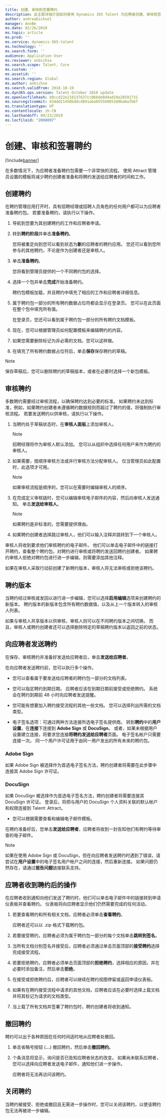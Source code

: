 ```yaml
---
title: 创建、审核和签署聘约
description: 此主题详细介绍如何使用 Dynamics 365 Talent 为应聘者创建、审核和签署聘约。
author: andreabichsel
manager: AnnBe
ms.date: 02/26/2019
ms.topic: article
ms.prod: ''
ms.service: dynamics-365-talent
ms.technology: ''
ms.search.form: ''
audience: Application User
ms.reviewer: anbichse
ms.search.scope: Talent, Core
ms.custom: ''
ms.assetid: ''
ms.search.region: Global
ms.author: anbichse
ms.search.validFrom: 2018-10-19
ms.dyn365.ops.version: Talent October 2018 update
ms.openlocfilehash: b9ccd22e218137637cc0bbde0d4ad19a28591731
ms.sourcegitcommit: 434dd21450bddcd891aba0555b9853d9ba0afb6f
ms.translationtype: HT
ms.contentlocale: zh-CN
ms.lasthandoff: 09/23/2019
ms.locfileid: "2008097"
---
```

# <a name="create-approve-and-sign-offers"></a>创建、审核和签署聘约

[!include[banner](../includes/banner.md)]

在多数情况下，为应聘者准备聘约包需要一个非常快的流程。
使用 Attract 管理员设置的模板将减少聘约创建者准备和将聘约发送给应聘者的时间和工作。

## <a name="create-an-offer"></a>创建聘约

在聘约管理应用打开时，具有招聘经理或招聘人员角色的任何用户都可以为应聘者准备聘约包。 若要准备聘约，请执行以下操作。

1.  导航到您要为其创建聘约的工作和应聘者申请。

1.  转到**聘约阶段**并单击**准备聘约**。

    您将被重定向到您可以看到状态为**新**的应聘者的聘约应用。 您还可以看到您所参与的其他聘约，不论是作为创建者还是审核人。

1.  单击**准备聘约**。 
    
    您将看到管理员提供的一个不同聘约包的选择。

1.  选择一个包并单击**完成**开始准备聘约。

    聘约包模板加载，并且聘约中填充了相应的工作和应聘者详细信息。

1.  属于聘约包一部分的所有聘约数据占位符都会显示在登录页。 您可以在此页面在整个包中填充所有值。

    在登录页，您还可以看到属于聘约包一部分的所有聘约文档模板。

1.  现在，您可以根据管理员如何配置模板来编辑聘约的内容。

1.  如果您需要删除标记为非必需的文档，您可以这样做。

1. 在填充了所有聘约数据占位符后，单击**保存**保存聘约的草稿。

>[!NOTE]
> 保存草稿后，您可以删除聘约的草稿版本，或者在必要时选择一个新包模板。


## <a name="approve-an-offer"></a>审核聘约

多数聘约需要经过审核流程，以确保聘约达到必要的标准。 如果聘约未达到标准，例如，如果聘约创建者未遵循聘约数据规则而超过了聘约的值，将强制执行审核流程。 若要发送聘约以供审核，请执行以下操作。

1.  当聘约处于草稿状态时，在**审核人面板**上添加审核人。 
    >[!NOTE]
    > 招聘经理将作为审核人默认添加。 您可以从组织中选择任何用户来作为聘约的审核人。

1.  如果需要，按顺序审核方法或并行审核方法分配审核人。 仅当管理员如此配置时，此选项才可用。
    >[!NOTE]
    > 如果审核流程是顺序的，您可以在需要时编辑审核人的顺序。

1.  在完成定义审核链时，您可以编辑审核电子邮件的内容，然后向审核人发送通知。 单击**发送给审核人**。
    >[!NOTE]
    > 如果聘约是非标准的，您需要提供理由。

1.  如果聘约创建者选择跳过审核人，他们可以输入注释并跳转到下一个审核人。

审核人将收到要求他们审核聘约的电子邮件。 他们可以单击电子邮件中的链接打开聘约，查看整个聘约包，对聘约进行审核或将聘约发送回聘约创建者。 如果聘约审核人拒绝对聘约包进行进一步编辑，则需要添加其他注释。 

如果在审核人采取行动前创建了新聘约版本，审核人将无法审核或拒绝该聘约。

## <a name="offer-versioning"></a>聘约版本 

当聘约经过审核或发回以进行进一步编辑，您可以选择**启用编辑**选项来创建聘约的新版本。 聘约版本的新版本包含所有聘约数据值，以及从上一个版本转入的审核人列表。 

如果与审核人共享版本以供审核，审核人则可以在不同聘约版本之间切换。 而且，审核人或聘约创建者还可以选择删除特定的草稿聘约版本以返回之前的状态。


## <a name="send-an-offer-to-a-candidate"></a>向应聘者发送聘约 

在保存、审核聘约并准备好发送给应聘者后，单击**发送给应聘者**。

在向应聘者发送聘约前，您可以执行多个操作。
-  您可以查看属于要发送给应聘者的聘约包一部分的文档列表。

-  您可以指定聘约到期日期。 应聘者应该在到期日期前接受或拒绝聘约。  系统会在聘约到期前 48 小时向应聘者发送提醒。

-  您可能有想要加入聘约接受流程的其他一些文档。 您可以选择列出所需的文档类型。

- 电子签名选项：可通过两种方法连接所选电子签名提供商。 转到**聘约**中的**用户设置**，在**连接**下连接到 **Adobe Sign** 或 **DocuSign**。 或者，如果未根据用户设置建立连接，将要求您连接**将聘约发送给应聘者**页面。 电子签名帐户只需要连接一次。 同一个用户许可证用于由同一用户发出的所有未来的聘约包。 

### <a name="adobe-sign"></a>Adobe Sign
如果 Adobe Sign 被选择作为首选电子签名方法，聘约创建者将需要在此步骤中连接其 Adobe Sign 许可证。 

### <a name="docusign"></a>DocuSign
如果 DocuSign 被选择作为首选电子签名方法，聘约创建者将需要连接其 DocuSign 许可证。 登录后，将把与用户的 DocuSign 个人资料关联的默认帐户和权限连接到 Talent: Attract。 

-  您可以根据需要查看和编辑电子邮件模板。

在聘约准备好后，您单击**发送给应聘者**，应聘者将收到一封告知他们有聘约等待审查的电子邮件。

>[!NOTE]
> 如果在使用 Adobe Sign 或 DocuSign，但在向应聘者发送聘约时遇到了错误，请尝试在**用户设置**中的电子签名用户帐户之间的连接，然后重新连接。 如果问题仍然存在，请通过**报告问题**链接联系支持。

## <a name="candidates-actions-after-receiving-an-offer"></a>应聘者收到聘约后的操作

在应聘者收到通知向他们发送了聘约时，他们可以单击电子邮件中的链接转到申请仪表板并查看聘约。 仪表板将向应聘者显示他们仍然需要完成的任何活动。

1.  若要查看聘约和所有相关文档，应聘者必须单击**查看聘约**。

    应聘者还可以以 .zip 格式下载聘约包。

1.  若要接受聘约，应聘者必须为属于聘约包一部分的每个文档单击**跳转到签名**。

1.  当所有文档分别签名并接受后，应聘者必须通过单击页面顶部的**接受聘约**选择完成接受流程。

1.  若要拒绝聘约，应聘者必须单击页面顶部的**拒绝聘约**，选择相应的原因，并在必要时添加备注，然后单击**拒绝**。

1.  在接受或拒绝聘约后，应聘者可以继续在聘约视图停留或返回申请仪表板。

1.  如果有在聘约接受流程中请求的其他文档，应聘者应该在必要时选择上载文档并将其标记为请求的文档类型。

1.  当上载了所有文档并签署了聘约包时，聘约创建者将收到通知。


## <a name="withdrawing-an-offer"></a>撤回聘约

聘约可以出于各种原因在任何时间适时地从应聘者处撤回。 
1.  单击省略号按钮 (**…**) 撤回聘约，然后单击**撤回聘约**。 

2. 个条消息将显示，询问是否已告知应聘者状态的改变。 如果尚未联系应聘者，您可以选择向应聘者发送电子邮件，通知他们进一步操作。 

   应聘者将无法再访问该聘约。


## <a name="closing-an-offer"></a>关闭聘约 

当聘约被接受、拒绝或撤回且无需进一步操作时，您可以关闭该聘约，以使该聘约包无法再被进一步编辑。
